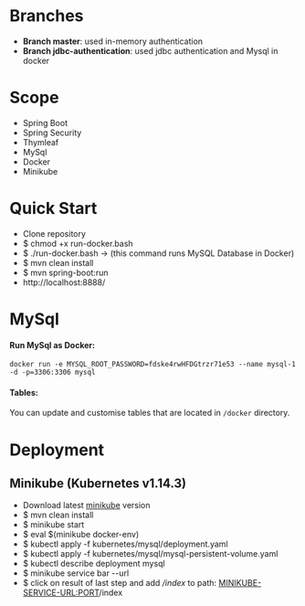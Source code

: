 
# Branches
* **Branch master**: used in-memory authentication
* **Branch jdbc-authentication**: used jdbc authentication and Mysql in docker

# Scope
* Spring Boot
* Spring Security
* Thymleaf
* MySql
* Docker
* Minikube


# Quick Start
* Clone repository
* $ chmod +x run-docker.bash  
* $ ./run-docker.bash -> (this command runs MySQL Database in Docker)
* $ mvn clean install
* $ mvn spring-boot:run
* http://localhost:8888/


# MySql

#### Run MySql as Docker:

`docker run -e MYSQL_ROOT_PASSWORD=fdske4rwHFDGtrzr71e53 --name mysql-1 -d -p=3306:3306 mysql`

#### Tables:
You can update and customise tables that are located in `/docker` directory.

# Deployment

## Minikube (Kubernetes v1.14.3)
* Download latest [minikube](https://kubernetes.io/docs/setup/minikube/) version 
* $ mvn clean install
* $ minikube start 
* $ eval $(minikube docker-env) 
* $ kubectl apply -f  kubernetes/mysql/deployment.yaml
* $ kubectl apply -f  kubernetes/mysql/mysql-persistent-volume.yaml 
* $ kubectl describe deployment mysql
* $ minikube service bar --url  
* $ click on result of last step and add _/index_ to path: <MINIKUBE-SERVICE-URL:PORT>/index